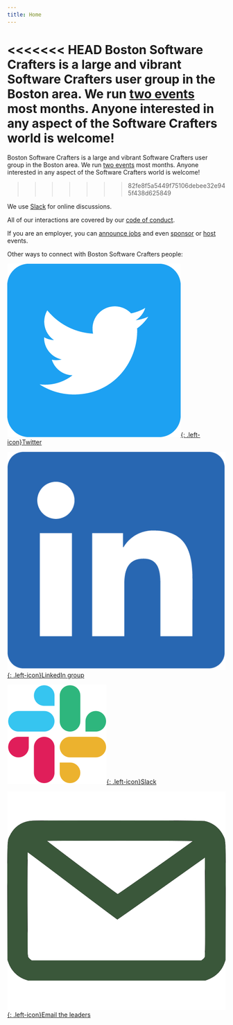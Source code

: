```yaml
---
title: Home
---
```


<<<<<<< HEAD
Boston Software Crafters is a large and vibrant Software Crafters user group in the Boston area.  We run [two events](events.md) most months. Anyone interested in any aspect of the Software Crafters world is welcome!
=======
Boston Software Crafters is a large and vibrant Software Crafters  user group in the Boston area.  We run [two events](events.md) most months. Anyone interested in any aspect of the Software Crafters  world is welcome!
>>>>>>> 82fe8f5a5449f75106debee32e945f438d625849

We use [Slack](slack.md) for online discussions.

All of our interactions are covered by our [code of conduct](code-of-conduct.md).

If you are an employer, you can [announce jobs](jobs.md) and even [sponsor](sponsorship.md) or [host](hosting.md) events.

Other ways to connect with Boston Software Crafters people:

[![Twitter](assets/images/Twitter_Social_Icon_Rounded_Square_Color.png){: .left-icon}Twitter](https://twitter.com/bostonsoftwarecrafters???)

[![LinkedIn](assets/images/LI-In-Bug.png){: .left-icon}LinkedIn group](https://www.linkedin.com/groups/12301683/)

[![Slack](assets/images/Slack_Mark_Web.png){: .left-icon}Slack](slack)

[![Email](assets/images/email.png){: .left-icon}Email the leaders](contact)
